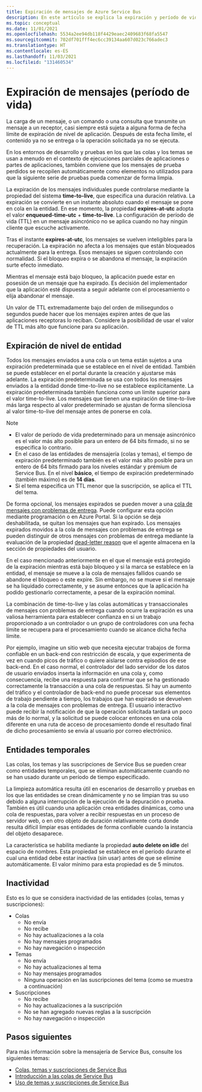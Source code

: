 ```yaml
---
title: Expiración de mensajes de Azure Service Bus
description: En este artículo se explica la expiración y período de vida de los mensajes de Azure Service Bus. Después de una fecha límite de este tipo, ya no se entrega el mensaje.
ms.topic: conceptual
ms.date: 11/01/2021
ms.openlocfilehash: 5534a2ee94db118f4429eaec2409683f68fa5547
ms.sourcegitcommit: 702df701fff4ec6cc39134aa607d023c766adec3
ms.translationtype: HT
ms.contentlocale: es-ES
ms.lasthandoff: 11/03/2021
ms.locfileid: "131460534"
---
```

# <a name="message-expiration-time-to-live"></a>Expiración de mensajes (período de vida)
La carga de un mensaje, o un comando o una consulta que transmite un mensaje a un receptor, casi siempre está sujeta a alguna forma de fecha límite de expiración de nivel de aplicación. Después de esta fecha límite, el contenido ya no se entrega o la operación solicitada ya no se ejecuta.

En los entornos de desarrollo y pruebas en los que las colas y los temas se usan a menudo en el contexto de ejecuciones parciales de aplicaciones o partes de aplicaciones, también conviene que los mensajes de prueba perdidos se recopilen automáticamente como elementos no utilizados para que la siguiente serie de pruebas pueda comenzar de forma limpia.

La expiración de los mensajes individuales puede controlarse mediante la propiedad del sistema **time-to-live**, que especifica una duración relativa. La expiración se convierte en un instante absoluto cuando el mensaje se pone en cola en la entidad. En ese momento, la propiedad **expires-at-utc** adopta el valor **enqueued-time-utc** + **time-to-live**. La configuración de período de vida (TTL) en un mensaje asincrónico no se aplica cuando no hay ningún cliente que escuche activamente.

Tras el instante **expires-at-utc**, los mensajes se vuelven inteligibles para la recuperación. La expiración no afecta a los mensajes que están bloqueados actualmente para la entrega. Esos mensajes se siguen controlando con normalidad. Si el bloqueo expira o se abandona el mensaje, la expiración surte efecto inmediato.

Mientras el mensaje está bajo bloqueo, la aplicación puede estar en posesión de un mensaje que ha expirado. Es decisión del implementador que la aplicación esté dispuesta a seguir adelante con el procesamiento o elija abandonar el mensaje.

Un valor de TTL extremadamente bajo del orden de milisegundos o segundos puede hacer que los mensajes expiren antes de que las aplicaciones receptoras lo reciban. Considere la posibilidad de usar el valor de TTL más alto que funcione para su aplicación.

## <a name="entity-level-expiration"></a>Expiración de nivel de entidad
Todos los mensajes enviados a una cola o un tema están sujetos a una expiración predeterminada que se establece en el nivel de entidad. También se puede establecer en el portal durante la creación y ajustarse más adelante. La expiración predeterminada se usa con todos los mensajes enviados a la entidad donde time-to-live no se establece explícitamente. La expiración predeterminada también funciona como un límite superior para el valor time-to-live. Los mensajes que tienen una expiración de time-to-live más larga respecto al valor predeterminado se ajustan de forma silenciosa al valor time-to-live del mensaje antes de ponerse en cola.

> [!NOTE]
> - El valor de período de vida predeterminado para un mensaje asincrónico es el valor más alto posible para un entero de 64 bits firmado, si no se especifica lo contrario.
> - En el caso de las entidades de mensajería (colas y temas), el tiempo de expiración predeterminado también es el valor más alto posible para un entero de 64 bits firmado para los niveles estándar y prémium de Service Bus. En el nivel **básico**, el tiempo de expiración predeterminado (también máximo) es de **14 días**.
> - Si el tema especifica un TTL menor que la suscripción, se aplica el TTL del tema.

De forma opcional, los mensajes expirados se pueden mover a una [cola de mensajes con problemas de entrega](service-bus-dead-letter-queues.md). Puede configurar esta opción mediante programación o en Azure Portal. Si la opción se deja deshabilitada, se quitan los mensajes que han expirado. Los mensajes expirados movidos a la cola de mensajes con problemas de entrega se pueden distinguir de otros mensajes con problemas de entrega mediante la evaluación de la propiedad [dead-letter reason](service-bus-dead-letter-queues.md#moving-messages-to-the-dlq) que el agente almacena en la sección de propiedades del usuario. 

En el caso mencionado anteriormente en el que el mensaje está protegido de la expiración mientras está bajo bloqueo y si la marca se establece en la entidad, el mensaje se mueve a la cola de mensajes fallidos cuando se abandone el bloqueo o este expire. Sin embargo, no se mueve si el mensaje se ha liquidado correctamente, y se asume entonces que la aplicación ha podido gestionarlo correctamente, a pesar de la expiración nominal.

La combinación de time-to-live y las colas automáticas y transaccionales de mensajes con problemas de entrega cuando ocurre la expiración es una valiosa herramienta para establecer confianza en si un trabajo proporcionado a un controlador o un grupo de controladores con una fecha límite se recupera para el procesamiento cuando se alcance dicha fecha límite.

Por ejemplo, imagine un sitio web que necesita ejecutar trabajos de forma confiable en un back-end con restricción de escala, y que experimenta de vez en cuando picos de tráfico o quiere aislarse contra episodios de ese back-end. En el caso normal, el controlador del lado servidor de los datos de usuario enviados inserta la información en una cola y, como consecuencia, recibe una respuesta para confirmar que se ha gestionado correctamente la transacción a una cola de respuestas. Si hay un aumento del tráfico y el controlador de back-end no puede procesar sus elementos de trabajo pendiente a tiempo, los trabajos que han expirado se devuelven a la cola de mensajes con problemas de entrega. El usuario interactivo puede recibir la notificación de que la operación solicitada tardará un poco más de lo normal, y la solicitud se puede colocar entonces en una cola diferente en una ruta de acceso de procesamiento donde el resultado final de dicho procesamiento se envía al usuario por correo electrónico. 


## <a name="temporary-entities"></a>Entidades temporales

Las colas, los temas y las suscripciones de Service Bus se pueden crear como entidades temporales, que se eliminan automáticamente cuando no se han usado durante un período de tiempo especificado.
 
La limpieza automática resulta útil en escenarios de desarrollo y pruebas en los que las entidades se crean dinámicamente y no se limpian tras su uso debido a alguna interrupción de la ejecución de la depuración o prueba. También es útil cuando una aplicación crea entidades dinámicas, como una cola de respuestas, para volver a recibir respuestas en un proceso de servidor web, o en otro objeto de duración relativamente corta donde resulta difícil limpiar esas entidades de forma confiable cuando la instancia del objeto desaparece.

La característica se habilita mediante la propiedad **auto delete on idle** del espacio de nombres. Esta propiedad se establece en el período durante el cual una entidad debe estar inactiva (sin usar) antes de que se elimine automáticamente. El valor mínimo para esta propiedad es de 5 minutos.
 
## <a name="idleness"></a>Inactividad

Esto es lo que se considera inactividad de las entidades (colas, temas y suscripciones):

- Colas
    - No envía  
    - No recibe  
    - No hay actualizaciones a la cola  
    - No hay mensajes programados  
    - No hay navegación o inspección 
- Temas  
    - No envía  
    - No hay actualizaciones al tema  
    - No hay mensajes programados 
    - Ninguna operación en las suscripciones del tema (como se muestra a continuación)
- Suscripciones
    - No recibe  
    - No hay actualizaciones a la suscripción  
    - No se han agregado nuevas reglas a la suscripción  
    - No hay navegación o inspección  
 

## <a name="next-steps"></a>Pasos siguientes

Para más información sobre la mensajería de Service Bus, consulte los siguientes temas:

* [Colas, temas y suscripciones de Service Bus](service-bus-queues-topics-subscriptions.md)
* [Introducción a las colas de Service Bus](service-bus-dotnet-get-started-with-queues.md)
* [Uso de temas y suscripciones de Service Bus](service-bus-dotnet-how-to-use-topics-subscriptions.md)
